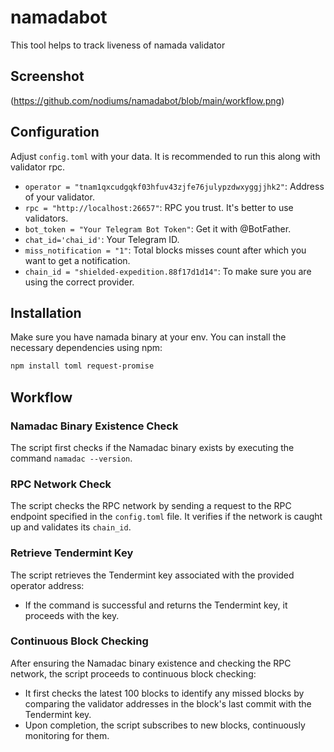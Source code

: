 # namadabot
This tool helps to track liveness of namada validator

## Screenshot
(https://github.com/nodiums/namadabot/blob/main/workflow.png)
## Configuration

Adjust `config.toml` with your data. It is recommended to run this along with validator rpc.

- `operator = "tnam1qxcudgqkf03hfuv43zjfe76julypzdwxyggjjhk2"`: Address of your validator.
- `rpc = "http://localhost:26657"`: RPC you trust. It's better to use validators.
- `bot_token = "Your Telegram Bot Token"`: Get it with @BotFather.
- `chat_id='chai_id'`: Your Telegram ID.
- `miss_notification = "1"`: Total blocks misses count after which you want to get a notification.
- `chain_id = "shielded-expedition.88f17d1d14"`: To make sure you are using the correct provider.

## Installation

Make sure you have namada binary at your env.
You can install the necessary dependencies using npm:

```bash
npm install toml request-promise
```
## Workflow

### Namadac Binary Existence Check

The script first checks if the Namadac binary exists by executing the command `namadac --version`.

### RPC Network Check

The script checks the RPC network by sending a request to the RPC endpoint specified in the `config.toml` file. It verifies if the network is caught up and validates its `chain_id`.

### Retrieve Tendermint Key

The script retrieves the Tendermint key associated with the provided operator address:

- If the command is successful and returns the Tendermint key, it proceeds with the key.


### Continuous Block Checking

After ensuring the Namadac binary existence and checking the RPC network, the script proceeds to continuous block checking:

- It first checks the latest 100 blocks to identify any missed blocks by comparing the validator addresses in the block's last commit with the Tendermint key.
- Upon completion, the script subscribes to new blocks, continuously monitoring for them.
